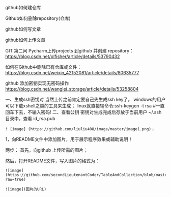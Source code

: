 
github如何建仓库

Github如何删除repository(仓库)

github如何写文章

github如何上传文章



GIT 第二问 Pycharm上传projects 到github 并创建 repository： https://blog.csdn.net/olfisher/article/details/53790432

如何在Github中删除已有仓库或文件：https://blog.csdn.net/weixin_42152081/article/details/80635777


github 添加密钥实现无密码操作
   https://blog.csdn.net/wanglei_storage/article/details/53258804

一、生成ssh密钥对
    当然上传之前肯定要自己先生成ssh key了。
    windows的用户可以下载xshell之类的工具来生成；
    linux就直接输命令:ssh-keygen -t rsa    #一直回车下去，不输入密码!
二、查看公钥
    密钥对生成完成后存放于当前用户 ~/.ssh 目录中，查看 id_rsa.pub
    
    ! [image] (https://github.com/liuliu408/image/master/image1.png)；

1，向README文件中添加图片，用于展示程序效果或辅助说明！

  两步： 首先，向github 上传所需的图片；
 
 然后，打开README文件，写入图片的格式为：

    ![image](https://github.com/secondLieutenantCoder/TableAndCollection/blob/master/resut.png?raw=true)

    ![image](图片的URL)
